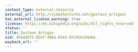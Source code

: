```yaml
---
content_type: external-resource
external_url: http://videolectures.net/gustavo_artigas/
has_external_license_warning: true
license: https://en.wikipedia.org/wiki/All_rights_reserved
status: ''
title: Gustavo Artigas
uid: 45edd571-82a7-496a-8541-97c916c04abe
wayback_url: ''
---
```

